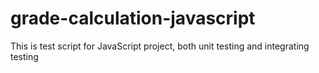 # grade-calculation-javascript
This is test script for JavaScript project, both unit testing and integrating testing
